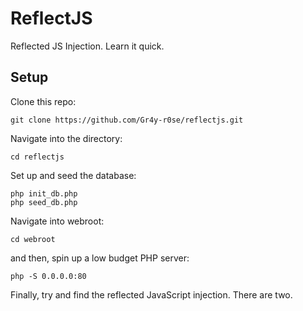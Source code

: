 # ReflectJS

Reflected JS Injection. Learn it quick.


## Setup

Clone this repo:
```
git clone https://github.com/Gr4y-r0se/reflectjs.git
```

Navigate into the directory:
```
cd reflectjs
```

Set up and seed the database:
```
php init_db.php
php seed_db.php
```

Navigate into webroot:
```
cd webroot
```

and then, spin up a low budget PHP server:
```
php -S 0.0.0.0:80
```

Finally, try and find the reflected JavaScript injection. There are two.
